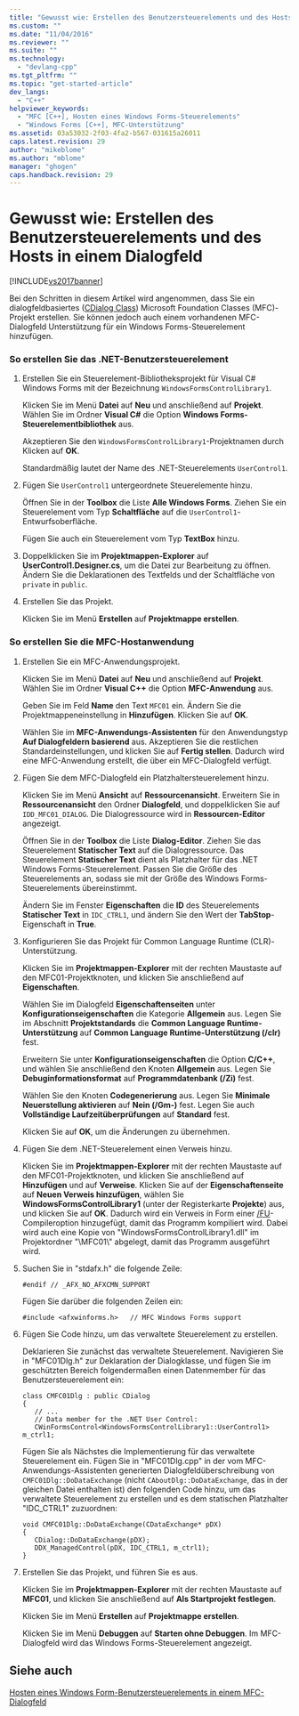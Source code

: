```yaml
---
title: "Gewusst wie: Erstellen des Benutzersteuerelements und des Hosts in einem Dialogfeld | Microsoft Docs"
ms.custom: ""
ms.date: "11/04/2016"
ms.reviewer: ""
ms.suite: ""
ms.technology: 
  - "devlang-cpp"
ms.tgt_pltfrm: ""
ms.topic: "get-started-article"
dev_langs: 
  - "C++"
helpviewer_keywords: 
  - "MFC [C++], Hosten eines Windows Forms-Steuerelements"
  - "Windows Forms [C++], MFC-Unterstützung"
ms.assetid: 03a53032-2f03-4fa2-b567-031615a26011
caps.latest.revision: 29
author: "mikeblome"
ms.author: "mblome"
manager: "ghogen"
caps.handback.revision: 29
---
```

# Gewusst wie: Erstellen des Benutzersteuerelements und des Hosts in einem Dialogfeld
[!INCLUDE[vs2017banner](../assembler/inline/includes/vs2017banner.md)]

Bei den Schritten in diesem Artikel wird angenommen, dass Sie ein dialogfeldbasiertes \([CDialog Class](../mfc/reference/cdialog-class.md)\) Microsoft Foundation Classes \(MFC\)\-Projekt erstellen. Sie können jedoch auch einem vorhandenen MFC\-Dialogfeld Unterstützung für ein Windows Forms\-Steuerelement hinzufügen.  
  
### So erstellen Sie das .NET\-Benutzersteuerelement  
  
1.  Erstellen Sie ein Steuerelement\-Bibliotheksprojekt für Visual C\# Windows Forms mit der Bezeichnung `WindowsFormsControlLibrary1`.  
  
     Klicken Sie im Menü **Datei** auf **Neu** und anschließend auf **Projekt**.  Wählen Sie im Ordner **Visual C\#** die Option **Windows Forms\-Steuerelementbibliothek** aus.  
  
     Akzeptieren Sie den `WindowsFormsControlLibrary1`\-Projektnamen durch Klicken auf **OK**.  
  
     Standardmäßig lautet der Name des .NET\-Steuerelements `UserControl1`.  
  
2.  Fügen Sie `UserControl1` untergeordnete Steuerelemente hinzu.  
  
     Öffnen Sie in der **Toolbox** die Liste **Alle Windows Forms**.  Ziehen Sie ein Steuerelement vom Typ **Schaltfläche** auf die `UserControl1`\-Entwurfsoberfläche.  
  
     Fügen Sie auch ein Steuerelement vom Typ **TextBox** hinzu.  
  
3.  Doppelklicken Sie im **Projektmappen\-Explorer** auf **UserControl1.Designer.cs**, um die Datei zur Bearbeitung zu öffnen.  Ändern Sie die Deklarationen des Textfelds und der Schaltfläche von `private` in `public`.  
  
4.  Erstellen Sie das Projekt.  
  
     Klicken Sie im Menü **Erstellen** auf **Projektmappe erstellen**.  
  
### So erstellen Sie die MFC\-Hostanwendung  
  
1.  Erstellen Sie ein MFC\-Anwendungsprojekt.  
  
     Klicken Sie im Menü **Datei** auf **Neu** und anschließend auf **Projekt**.  Wählen Sie im Ordner **Visual C\+\+** die Option **MFC\-Anwendung** aus.  
  
     Geben Sie im Feld **Name** den Text `MFC01` ein.  Ändern Sie die Projektmappeneinstellung in **Hinzufügen**.  Klicken Sie auf **OK**.  
  
     Wählen Sie im **MFC\-Anwendungs\-Assistenten** für den Anwendungstyp **Auf Dialogfeldern basierend** aus.  Akzeptieren Sie die restlichen Standardeinstellungen, und klicken Sie auf **Fertig stellen**.  Dadurch wird eine MFC\-Anwendung erstellt, die über ein MFC\-Dialogfeld verfügt.  
  
2.  Fügen Sie dem MFC\-Dialogfeld ein Platzhaltersteuerelement hinzu.  
  
     Klicken Sie im Menü **Ansicht** auf **Ressourcenansicht**.  Erweitern Sie in **Ressourcenansicht** den Ordner **Dialogfeld**, und doppelklicken Sie auf `IDD_MFC01_DIALOG`.  Die Dialogressource wird in **Ressourcen\-Editor** angezeigt.  
  
     Öffnen Sie in der **Toolbox** die Liste **Dialog\-Editor**.  Ziehen Sie das Steuerelement **Statischer Text** auf die Dialogressource.  Das Steuerelement **Statischer Text** dient als Platzhalter für das .NET Windows Forms\-Steuerelement.  Passen Sie die Größe des Steuerelements an, sodass sie mit der Größe des Windows Forms\-Steuerelements übereinstimmt.  
  
     Ändern Sie im Fenster **Eigenschaften** die **ID** des Steuerelements **Statischer Text** in `IDC_CTRL1`, und ändern Sie den Wert der **TabStop**\-Eigenschaft in **True**.  
  
3.  Konfigurieren Sie das Projekt für Common Language Runtime \(CLR\)\-Unterstützung.  
  
     Klicken Sie im **Projektmappen\-Explorer** mit der rechten Maustaste auf den MFC01\-Projektknoten, und klicken Sie anschließend auf **Eigenschaften**.  
  
     Wählen Sie im Dialogfeld **Eigenschaftenseiten** unter **Konfigurationseigenschaften** die Kategorie **Allgemein** aus.  Legen Sie im Abschnitt **Projektstandards** die **Common Language Runtime\-Unterstützung** auf **Common Language Runtime\-Unterstützung \(\/clr\)** fest.  
  
     Erweitern Sie unter **Konfigurationseigenschaften** die Option **C\/C\+\+**, und wählen Sie anschließend den Knoten **Allgemein** aus.  Legen Sie **Debuginformationsformat** auf **Programmdatenbank \(\/Zi\)** fest.  
  
     Wählen Sie den Knoten **Codegenerierung** aus.  Legen Sie **Minimale Neuerstellung aktivieren** auf **Nein \(\/Gm\-\)** fest.  Legen Sie auch **Vollständige Laufzeitüberprüfungen** auf **Standard** fest.  
  
     Klicken Sie auf **OK**, um die Änderungen zu übernehmen.  
  
4.  Fügen Sie dem .NET\-Steuerelement einen Verweis hinzu.  
  
     Klicken Sie im **Projektmappen\-Explorer** mit der rechten Maustaste auf den MFC01\-Projektknoten, und klicken Sie anschließend auf **Hinzufügen** und auf **Verweise**.  Klicken Sie auf der **Eigenschaftenseite** auf **Neuen Verweis hinzufügen**, wählen Sie **WindowsFormsControlLibrary1** \(unter der Registerkarte **Projekte**\) aus, und klicken Sie auf **OK**.  Dadurch wird ein Verweis in Form einer [\/FU](../build/reference/fu-name-forced-hash-using-file.md)\-Compileroption hinzugefügt, damit das Programm kompiliert wird.  Dabei wird auch eine Kopie von "WindowsFormsControlLibrary1.dll" im Projektordner "\\MFC01\\" abgelegt, damit das Programm ausgeführt wird.  
  
5.  Suchen Sie in "stdafx.h" die folgende Zeile:  
  
    ```  
    #endif // _AFX_NO_AFXCMN_SUPPORT   
    ```  
  
     Fügen Sie darüber die folgenden Zeilen ein:  
  
    ```  
    #include <afxwinforms.h>   // MFC Windows Forms support  
    ```  
  
6.  Fügen Sie Code hinzu, um das verwaltete Steuerelement zu erstellen.  
  
     Deklarieren Sie zunächst das verwaltete Steuerelement.  Navigieren Sie in "MFC01Dlg.h" zur Deklaration der Dialogklasse, und fügen Sie im geschützten Bereich folgendermaßen einen Datenmember für das Benutzersteuerelement ein:  
  
    ```  
    class CMFC01Dlg : public CDialog  
    {  
       // ...  
       // Data member for the .NET User Control:  
       CWinFormsControl<WindowsFormsControlLibrary1::UserControl1> m_ctrl1;  
    ```  
  
     Fügen Sie als Nächstes die Implementierung für das verwaltete Steuerelement ein.  Fügen Sie in "MFC01Dlg.cpp" in der vom MFC\-Anwendungs\-Assistenten generierten Dialogfeldüberschreibung von `CMFC01Dlg::DoDataExchange` \(nicht `CAboutDlg::DoDataExchange`, das in der gleichen Datei enthalten ist\) den folgenden Code hinzu, um das verwaltete Steuerelement zu erstellen und es dem statischen Platzhalter "IDC\_CTRL1" zuzuordnen:  
  
    ```  
    void CMFC01Dlg::DoDataExchange(CDataExchange* pDX)  
    {  
       CDialog::DoDataExchange(pDX);  
       DDX_ManagedControl(pDX, IDC_CTRL1, m_ctrl1);  
    }  
    ```  
  
7.  Erstellen Sie das Projekt, und führen Sie es aus.  
  
     Klicken Sie im **Projektmappen\-Explorer** mit der rechten Maustaste auf **MFC01**, und klicken Sie anschließend auf **Als Startprojekt festlegen**.  
  
     Klicken Sie im Menü **Erstellen** auf **Projektmappe erstellen**.  
  
     Klicken Sie im Menü **Debuggen** auf **Starten ohne Debuggen**.  Im MFC\-Dialogfeld wird das Windows Forms\-Steuerelement angezeigt.  
  
## Siehe auch  
 [Hosten eines Windows Form\-Benutzersteuerelements in einem MFC\-Dialogfeld](../dotnet/hosting-a-windows-form-user-control-in-an-mfc-dialog-box.md)